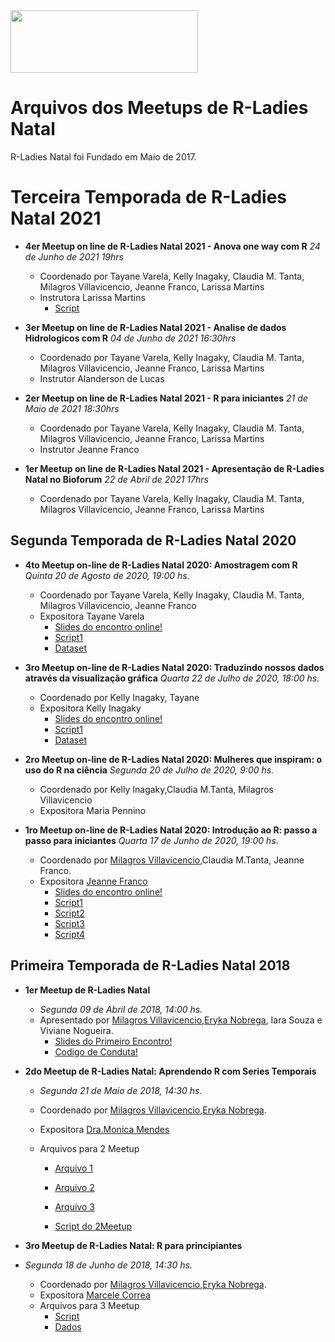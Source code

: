 <img src="https://github.com/rladies/starter-kit/blob/master/logo/R-LadiesGlobal_RBG_online_LogoWithText_Horizontal.png" data-canonical-src="https://github.com/rladies/starter-kit/blob/master/logo/R-LadiesGlobal_RBG_online_LogoWithText_Horizontal.png" width="300" height="100" />

# Arquivos dos Meetups de R-Ladies Natal

R-Ladies Natal foi Fundado em Maio de 2017.
# Terceira Temporada de R-Ladies Natal 2021
-  **4er Meetup on line de R-Ladies Natal 2021 - Anova one way com R**
      *24 de Junho de 2021 19hrs*
      - Coordenado por Tayane Varela, Kelly Inagaky, Claudia M. Tanta, Milagros Villavicencio, Jeanne Franco, Larissa Martins
      - Instrutora Larissa Martins
         * [Script](https://github.com/rladies/meetup-presentations_natal/blob/master/ANOVA%20de%20uma%20via.R)

-  **3er Meetup on line de R-Ladies Natal 2021 - Analise de dados Hidrologicos com R**
      *04 de Junho de 2021 16:30hrs*
      - Coordenado por Tayane Varela, Kelly Inagaky, Claudia M. Tanta, Milagros Villavicencio, Jeanne Franco, Larissa Martins
      - Instrutor Alanderson de Lucas
-  **2er Meetup on line de R-Ladies Natal 2021 - R para iniciantes**
      *21 de Maio de 2021 18:30hrs*
      - Coordenado por Tayane Varela, Kelly Inagaky, Claudia M. Tanta, Milagros Villavicencio, Jeanne Franco, Larissa Martins
      - Instrutor  Jeanne Franco

-  **1er Meetup on line de R-Ladies Natal 2021 - Apresentação de R-Ladies Natal no Bioforum**
      *22 de Abril de 2021 17hrs*
      - Coordenado por Tayane Varela, Kelly Inagaky, Claudia M. Tanta, Milagros Villavicencio, Jeanne Franco, Larissa Martins
## Segunda Temporada de R-Ladies Natal 2020
- **4to Meetup on-line de R-Ladies Natal 2020: Amostragem com R** 
     *Quinta 20 de Agosto de 2020, 19:00 hs.*
     - Coordenado por Tayane Varela, Kelly Inagaky, Claudia M. Tanta, Milagros Villavicencio, Jeanne Franco
     - Expositora Tayane Varela
        * [Slides do encontro online!](https://github.com/rladies/meetup-presentations_natal/blob/master/sampling.pdf)
        * [Script1](https://github.com/rladies/meetup-presentations_natal/blob/master/simple_random_sampling_without_replacement.R)
        * [Dataset](https://github.com/rladies/meetup-presentations_natal/blob/master/topic6.xlsx)
- **3ro Meetup on-line de R-Ladies Natal 2020: Traduzindo nossos dados através da visualização gráfica** 
     *Quarta 22 de Julho de 2020, 18:00 hs.*
     - Coordenado por Kelly Inagaky, Tayane
     - Expositora Kelly Inagaky
        * [Slides do encontro online!]( )
        * [Script1](https://github.com/rladies/meetup-presentations_natal/blob/master/script_3eroMeetup_2020.txt)
        * [Dataset](https://github.com/rladies/meetup-presentations_natal/blob/master/dado_3eroMeetup_2020.txt)
        
- **2ro Meetup on-line de R-Ladies Natal 2020: Mulheres que inspiram: o uso do R na ciência** 
     *Segunda 20 de Julho de 2020, 9:00 hs.*
     - Coordenado por Kelly Inagaky,Claudia M.Tanta, Milagros Villavicencio
     - Expositora Maria Pennino
        
 - **1ro Meetup on-line de R-Ladies Natal 2020: Introdução ao R: passo a passo para iniciantes** 
     *Quarta 17 de Junho de 2020, 19:00 hs.*
     - Coordenado por [Milagros Villavicencio](https://rladies.org/brazil-rladies/name/milagros-villavicencio/),Claudia M.Tanta, Jeanne Franco.
     - Expositora [Jeanne Franco](http://lattes.cnpq.br/2751578960288697)
        * [Slides do encontro online!](https://github.com/rladies/meetup-presentations_natal/blob/master/R-Ladies%20Natal%20-%20Introdu%C3%A7%C3%A3o%20ao%20R%20-%20Jeanne%20Franco.pdf)
        * [Script1](https://github.com/rladies/meetup-presentations_natal/blob/master/Exemplo_1.R)
        * [Script2](https://github.com/rladies/meetup-presentations_natal/blob/master/Exemplo_2.R)
        * [Script3](https://github.com/rladies/meetup-presentations_natal/blob/master/Exemplo_3.R)
        * [Script4](https://github.com/rladies/meetup-presentations_natal/blob/master/Exemplo_4.R)

 ## Primeira Temporada de R-Ladies Natal 2018
 - **1er Meetup de R-Ladies Natal**
 
      - *Segunda 09 de Abril de 2018, 14:00 hs.*
      - Apresentado por [Milagros Villavicencio](https://rladies.org/brazil-rladies/name/milagros-villavicencio/),[Eryka Nobrega](https://rladies.org/brazil-rladies/name/eryka-nobrega/), Iara Souza e Viviane Nogueira.
        * [Slides do Primeiro Encontro!](https://github.com/rladies/meetup-presentations_natal/blob/master/R-Ladies-Natal_1stmeetup.pdf)
        * [Codigo de Conduta!](https://github.com/rladies/meetup-presentations_natal/blob/master/R-Ladies_RulesGuidelines.pdf)
       
 - **2do Meetup de R-Ladies Natal: Aprendendo R com Series Temporais** 
 
      - *Segunda 21 de Maio de 2018, 14:30 hs.*
      - Coordenado por [Milagros Villavicencio](https://rladies.org/brazil-rladies/name/milagros-villavicencio/),[Eryka Nobrega](https://rladies.org/brazil-rladies/name/eryka-nobrega/).
      - Expositora [Dra.Monica Mendes](http://lattes.cnpq.br/3222239663338873)
      - Arquivos para 2 Meetup   
      
        * [Arquivo 1](https://github.com/rladies/meetup-presentations_natal/blob/master/URANEB.txt) 
        
        * [Arquivo 2](https://github.com/rladies/meetup-presentations_natal/blob/master/TMEDNEB.txt)
        
        * [Arquivo 3](https://github.com/rladies/meetup-presentations_natal/blob/master/PRECNEB.txt)
        
        * [Script do 2Meetup](https://github.com/rladies/meetup-presentations_natal/blob/master/Script%202Meetup) 
       
       
 - **3ro Meetup de R-Ladies Natal: R para principiantes** 
  - *Segunda 18 de Junho de 2018, 14:30 hs.*
      - Coordenado por [Milagros Villavicencio](https://rladies.org/brazil-rladies/name/milagros-villavicencio/),[Eryka Nobrega](https://rladies.org/brazil-rladies/name/eryka-nobrega/).
      - Expositora [Marcele Correa](http://lattes.cnpq.br/1635027419511948)
      - Arquivos para 3 Meetup  
        * [Script](https://github.com/rladies/meetup-presentations_natal/blob/master/script_minicurso_ladies.R)
        * [Dados](https://github.com/rladies/meetup-presentations_natal/blob/master/estacao_saoluis_mensal.csv)
 
 
